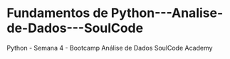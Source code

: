 # Fundamentos de Python---Analise-de-Dados---SoulCode
 Python - Semana 4 - Bootcamp Análise de Dados SoulCode Academy 
